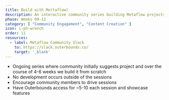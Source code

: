 ```yaml
---
title: Build with Me(taflow)
description: An interactive community series building Metaflow projects from scratch over several weeks.
phase: Weeks 09-12
category: [ "Community Engagement", "Content Creation" ]
icon: i-ph-wrench
order: 11
resources:
  - label: Metaflow Community Slack
    to: https://slack.outerbounds.co/
    target: '_blank'
---
```


- Ongoing series where community initially suggests project and over the course of 4-6 weeks we build it from scratch
- No development occurs outside of the sessions
- Encourage community members to drive sessions
- Have Outerbounds access for ~5-10 each session and showcase features
